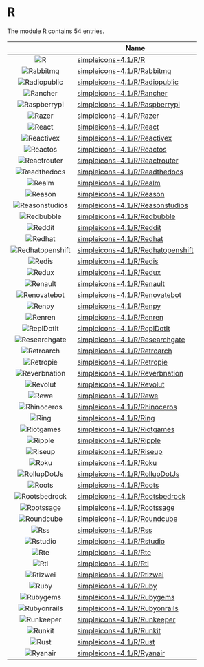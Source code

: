 # R

The module R contains 54 entries.



| |Name|
|:---:|---|
|![R](../simpleicons-4.1/R/R.element.png)|[simpleicons-4.1/R/R](../simpleicons-4.1/R/R.md)
|![Rabbitmq](../simpleicons-4.1/R/Rabbitmq.element.png)|[simpleicons-4.1/R/Rabbitmq](../simpleicons-4.1/R/Rabbitmq.md)
|![Radiopublic](../simpleicons-4.1/R/Radiopublic.element.png)|[simpleicons-4.1/R/Radiopublic](../simpleicons-4.1/R/Radiopublic.md)
|![Rancher](../simpleicons-4.1/R/Rancher.element.png)|[simpleicons-4.1/R/Rancher](../simpleicons-4.1/R/Rancher.md)
|![Raspberrypi](../simpleicons-4.1/R/Raspberrypi.element.png)|[simpleicons-4.1/R/Raspberrypi](../simpleicons-4.1/R/Raspberrypi.md)
|![Razer](../simpleicons-4.1/R/Razer.element.png)|[simpleicons-4.1/R/Razer](../simpleicons-4.1/R/Razer.md)
|![React](../simpleicons-4.1/R/React.element.png)|[simpleicons-4.1/R/React](../simpleicons-4.1/R/React.md)
|![Reactivex](../simpleicons-4.1/R/Reactivex.element.png)|[simpleicons-4.1/R/Reactivex](../simpleicons-4.1/R/Reactivex.md)
|![Reactos](../simpleicons-4.1/R/Reactos.element.png)|[simpleicons-4.1/R/Reactos](../simpleicons-4.1/R/Reactos.md)
|![Reactrouter](../simpleicons-4.1/R/Reactrouter.element.png)|[simpleicons-4.1/R/Reactrouter](../simpleicons-4.1/R/Reactrouter.md)
|![Readthedocs](../simpleicons-4.1/R/Readthedocs.element.png)|[simpleicons-4.1/R/Readthedocs](../simpleicons-4.1/R/Readthedocs.md)
|![Realm](../simpleicons-4.1/R/Realm.element.png)|[simpleicons-4.1/R/Realm](../simpleicons-4.1/R/Realm.md)
|![Reason](../simpleicons-4.1/R/Reason.element.png)|[simpleicons-4.1/R/Reason](../simpleicons-4.1/R/Reason.md)
|![Reasonstudios](../simpleicons-4.1/R/Reasonstudios.element.png)|[simpleicons-4.1/R/Reasonstudios](../simpleicons-4.1/R/Reasonstudios.md)
|![Redbubble](../simpleicons-4.1/R/Redbubble.element.png)|[simpleicons-4.1/R/Redbubble](../simpleicons-4.1/R/Redbubble.md)
|![Reddit](../simpleicons-4.1/R/Reddit.element.png)|[simpleicons-4.1/R/Reddit](../simpleicons-4.1/R/Reddit.md)
|![Redhat](../simpleicons-4.1/R/Redhat.element.png)|[simpleicons-4.1/R/Redhat](../simpleicons-4.1/R/Redhat.md)
|![Redhatopenshift](../simpleicons-4.1/R/Redhatopenshift.element.png)|[simpleicons-4.1/R/Redhatopenshift](../simpleicons-4.1/R/Redhatopenshift.md)
|![Redis](../simpleicons-4.1/R/Redis.element.png)|[simpleicons-4.1/R/Redis](../simpleicons-4.1/R/Redis.md)
|![Redux](../simpleicons-4.1/R/Redux.element.png)|[simpleicons-4.1/R/Redux](../simpleicons-4.1/R/Redux.md)
|![Renault](../simpleicons-4.1/R/Renault.element.png)|[simpleicons-4.1/R/Renault](../simpleicons-4.1/R/Renault.md)
|![Renovatebot](../simpleicons-4.1/R/Renovatebot.element.png)|[simpleicons-4.1/R/Renovatebot](../simpleicons-4.1/R/Renovatebot.md)
|![Renpy](../simpleicons-4.1/R/Renpy.element.png)|[simpleicons-4.1/R/Renpy](../simpleicons-4.1/R/Renpy.md)
|![Renren](../simpleicons-4.1/R/Renren.element.png)|[simpleicons-4.1/R/Renren](../simpleicons-4.1/R/Renren.md)
|![ReplDotIt](../simpleicons-4.1/R/ReplDotIt.element.png)|[simpleicons-4.1/R/ReplDotIt](../simpleicons-4.1/R/ReplDotIt.md)
|![Researchgate](../simpleicons-4.1/R/Researchgate.element.png)|[simpleicons-4.1/R/Researchgate](../simpleicons-4.1/R/Researchgate.md)
|![Retroarch](../simpleicons-4.1/R/Retroarch.element.png)|[simpleicons-4.1/R/Retroarch](../simpleicons-4.1/R/Retroarch.md)
|![Retropie](../simpleicons-4.1/R/Retropie.element.png)|[simpleicons-4.1/R/Retropie](../simpleicons-4.1/R/Retropie.md)
|![Reverbnation](../simpleicons-4.1/R/Reverbnation.element.png)|[simpleicons-4.1/R/Reverbnation](../simpleicons-4.1/R/Reverbnation.md)
|![Revolut](../simpleicons-4.1/R/Revolut.element.png)|[simpleicons-4.1/R/Revolut](../simpleicons-4.1/R/Revolut.md)
|![Rewe](../simpleicons-4.1/R/Rewe.element.png)|[simpleicons-4.1/R/Rewe](../simpleicons-4.1/R/Rewe.md)
|![Rhinoceros](../simpleicons-4.1/R/Rhinoceros.element.png)|[simpleicons-4.1/R/Rhinoceros](../simpleicons-4.1/R/Rhinoceros.md)
|![Ring](../simpleicons-4.1/R/Ring.element.png)|[simpleicons-4.1/R/Ring](../simpleicons-4.1/R/Ring.md)
|![Riotgames](../simpleicons-4.1/R/Riotgames.element.png)|[simpleicons-4.1/R/Riotgames](../simpleicons-4.1/R/Riotgames.md)
|![Ripple](../simpleicons-4.1/R/Ripple.element.png)|[simpleicons-4.1/R/Ripple](../simpleicons-4.1/R/Ripple.md)
|![Riseup](../simpleicons-4.1/R/Riseup.element.png)|[simpleicons-4.1/R/Riseup](../simpleicons-4.1/R/Riseup.md)
|![Roku](../simpleicons-4.1/R/Roku.element.png)|[simpleicons-4.1/R/Roku](../simpleicons-4.1/R/Roku.md)
|![RollupDotJs](../simpleicons-4.1/R/RollupDotJs.element.png)|[simpleicons-4.1/R/RollupDotJs](../simpleicons-4.1/R/RollupDotJs.md)
|![Roots](../simpleicons-4.1/R/Roots.element.png)|[simpleicons-4.1/R/Roots](../simpleicons-4.1/R/Roots.md)
|![Rootsbedrock](../simpleicons-4.1/R/Rootsbedrock.element.png)|[simpleicons-4.1/R/Rootsbedrock](../simpleicons-4.1/R/Rootsbedrock.md)
|![Rootssage](../simpleicons-4.1/R/Rootssage.element.png)|[simpleicons-4.1/R/Rootssage](../simpleicons-4.1/R/Rootssage.md)
|![Roundcube](../simpleicons-4.1/R/Roundcube.element.png)|[simpleicons-4.1/R/Roundcube](../simpleicons-4.1/R/Roundcube.md)
|![Rss](../simpleicons-4.1/R/Rss.element.png)|[simpleicons-4.1/R/Rss](../simpleicons-4.1/R/Rss.md)
|![Rstudio](../simpleicons-4.1/R/Rstudio.element.png)|[simpleicons-4.1/R/Rstudio](../simpleicons-4.1/R/Rstudio.md)
|![Rte](../simpleicons-4.1/R/Rte.element.png)|[simpleicons-4.1/R/Rte](../simpleicons-4.1/R/Rte.md)
|![Rtl](../simpleicons-4.1/R/Rtl.element.png)|[simpleicons-4.1/R/Rtl](../simpleicons-4.1/R/Rtl.md)
|![Rtlzwei](../simpleicons-4.1/R/Rtlzwei.element.png)|[simpleicons-4.1/R/Rtlzwei](../simpleicons-4.1/R/Rtlzwei.md)
|![Ruby](../simpleicons-4.1/R/Ruby.element.png)|[simpleicons-4.1/R/Ruby](../simpleicons-4.1/R/Ruby.md)
|![Rubygems](../simpleicons-4.1/R/Rubygems.element.png)|[simpleicons-4.1/R/Rubygems](../simpleicons-4.1/R/Rubygems.md)
|![Rubyonrails](../simpleicons-4.1/R/Rubyonrails.element.png)|[simpleicons-4.1/R/Rubyonrails](../simpleicons-4.1/R/Rubyonrails.md)
|![Runkeeper](../simpleicons-4.1/R/Runkeeper.element.png)|[simpleicons-4.1/R/Runkeeper](../simpleicons-4.1/R/Runkeeper.md)
|![Runkit](../simpleicons-4.1/R/Runkit.element.png)|[simpleicons-4.1/R/Runkit](../simpleicons-4.1/R/Runkit.md)
|![Rust](../simpleicons-4.1/R/Rust.element.png)|[simpleicons-4.1/R/Rust](../simpleicons-4.1/R/Rust.md)
|![Ryanair](../simpleicons-4.1/R/Ryanair.element.png)|[simpleicons-4.1/R/Ryanair](../simpleicons-4.1/R/Ryanair.md)

